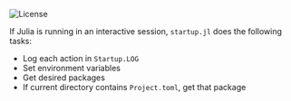 
![License](https://img.shields.io/github/license/jakobjpeters/startup.jl)

If Julia is running in an interactive session, `startup.jl` does the following tasks:
- Log each action in `Startup.LOG`
- Set environment variables
- Get desired packages
- If current directory contains `Project.toml`, get that package
